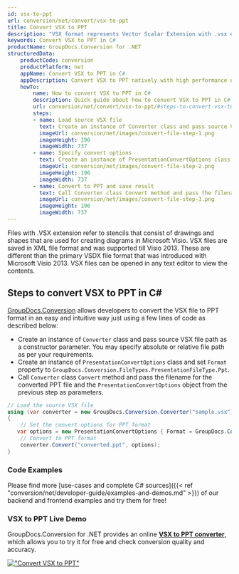 ```yaml
---
id: vsx-to-ppt
url: conversion/net/convert/vsx-to-ppt
title: Convert VSX to PPT
description: "VSX format represents Vector Scalar Extension with .vsx extension. Learn how to convert VSX to PPT file programmatically in C# language using GroupDocs.Conversion for .NET library."
keywords: Convert VSX to PPT in C#
productName: GroupDocs.Conversion for .NET
structuredData:
    productCode: conversion
    productPlatform: net
    appName: Convert VSX to PPT in C#
    appDescription: Convert VSX to PPT natively with high performance using C# language and server side GroupDocs.Conversion for .NET APIs, without the use of any software like Microsoft or Open Office.
    howTo:
        name: How to convert VSX to PPT in C# 
        description: Quick guide about how to convert VSX to PPT in C# with high performance and accuracy.
        url: conversion/net/convert/vsx-to-ppt/#steps-to-convert-vsx-to-ppt-in-c
        steps:
        - name: Load source VSX file 
          text: Create an instance of Converter class and pass source VSX file path as a constructor parameter. You may specify absolute or relative file path as per your requirements. 
          imageUrl: conversion/net/images/convert-file-step-1.png
          imageHeight: 196
          imageWidth: 737
        - name: Specify convert options 
          text: Create an instance of PresentationConvertOptions class.
          imageUrl: conversion/net/images/convert-file-step-2.png
          imageHeight: 196
          imageWidth: 737
        - name: Convert to PPT and save result 
          text: Call Converter class Convert method and pass the filename for the converted HTML file and the PresentationConvertOptions object from the previous step as parameters.
          imageUrl: conversion/net/images/convert-file-step-3.png
          imageHeight: 196
          imageWidth: 737
---
```


Files with .VSX extension refer to stencils that consist of drawings and shapes that are used for creating diagrams in Microsoft Visio. VSX files are saved in XML file format and was supported till Visio 2013. These are different than the primary VSDX file format that was introduced with Microsoft Visio 2013. VSX files can be opened in any text editor to view the contents.

## Steps to convert VSX to PPT in C#

[GroupDocs.Conversion](https://products.groupdocs.com/conversion/net) allows developers to convert the VSX file to PPT format in an easy and intuitive way just using a few lines of code as described below:

* Create an instance of `Converter` class and pass source VSX file path as a constructor parameter. You may specify absolute or relative file path as per your requirements. 
* Create an instance of `PresentationConvertOptions` class and set `Format` property to `GroupDocs.Conversion.FileTypes.PresentationFileType.Ppt`.
* Call `Converter` class `Convert` method and pass the filename for the converted PPT file and the `PresentationConvertOptions` object from the previous step as parameters.

```csharp
// Load the source VSX file
using (var converter = new GroupDocs.Conversion.Converter("sample.vsx"))
{
    // Set the convert options for PPT format
   var options = new PresentationConvertOptions { Format = GroupDocs.Conversion.FileTypes.PresentationFileType.Ppt };
    // Convert to PPT format
    converter.Convert("converted.ppt", options);
}
```

### Code Examples

Please find more [use-cases and complete C# sources]({{< ref "conversion/net/developer-guide/examples-and-demos.md" >}}) of our backend and frontend examples and try them for free!

### VSX to PPT Live Demo

GroupDocs.Conversion for .NET provides an online [**VSX to PPT converter**](https://products.groupdocs.app/conversion/vsx-to-ppt), which allows you to try it for free and check conversion quality and accuracy.

[!["Convert VSX to PPT"](conversion/net/images/convert-to-ppt/convert-vsx-to-ppt.png)](https://products.groupdocs.app/conversion/vsx-to-ppt)
